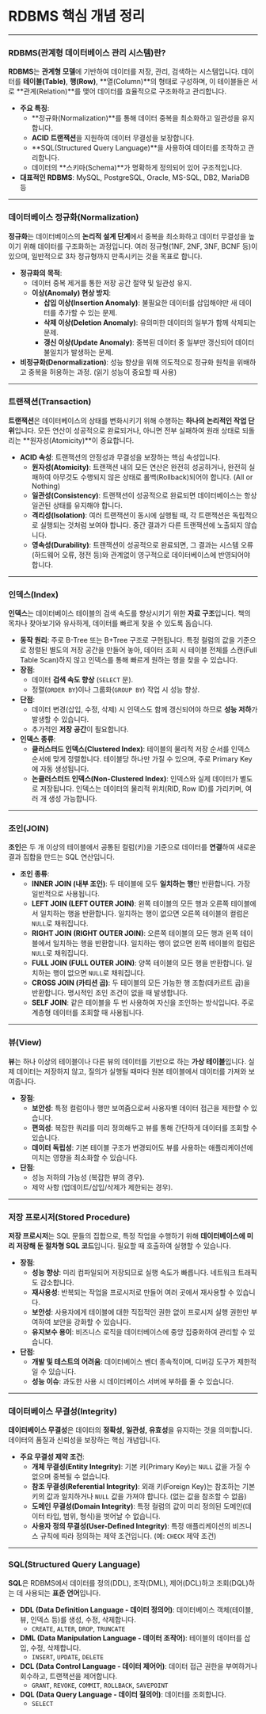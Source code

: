 # RDBMS 핵심 개념 정리

---

### RDBMS(관계형 데이터베이스 관리 시스템)란?

**RDBMS**는 **관계형 모델**에 기반하여 데이터를 저장, 관리, 검색하는 시스템입니다. 데이터를 **테이블(Table)**, **행(Row)**, **열(Column)**의 형태로 구성하며, 이 테이블들은 서로 **관계(Relation)**를 맺어 데이터를 효율적으로 구조화하고 관리합니다.

* **주요 특징**:
    * **정규화(Normalization)**를 통해 데이터 중복을 최소화하고 일관성을 유지합니다.
    * **ACID 트랜잭션**을 지원하여 데이터 무결성을 보장합니다.
    * **SQL(Structured Query Language)**을 사용하여 데이터를 조작하고 관리합니다.
    * 데이터의 **스키마(Schema)**가 명확하게 정의되어 있어 구조적입니다.
* **대표적인 RDBMS**: MySQL, PostgreSQL, Oracle, MS-SQL, DB2, MariaDB 등

---

### 데이터베이스 정규화(Normalization)

**정규화**는 데이터베이스의 **논리적 설계 단계**에서 중복을 최소화하고 데이터 무결성을 높이기 위해 데이터를 구조화하는 과정입니다. 여러 정규형(1NF, 2NF, 3NF, BCNF 등)이 있으며, 일반적으로 3차 정규형까지 만족시키는 것을 목표로 합니다.

* **정규화의 목적**:
    * 데이터 중복 제거를 통한 저장 공간 절약 및 일관성 유지.
    * **이상(Anomaly) 현상 방지**:
        * **삽입 이상(Insertion Anomaly)**: 불필요한 데이터를 삽입해야만 새 데이터를 추가할 수 있는 문제.
        * **삭제 이상(Deletion Anomaly)**: 유의미한 데이터의 일부가 함께 삭제되는 문제.
        * **갱신 이상(Update Anomaly)**: 중복된 데이터 중 일부만 갱신되어 데이터 불일치가 발생하는 문제.
* **비정규화(Denormalization)**: 성능 향상을 위해 의도적으로 정규화 원칙을 위배하고 중복을 허용하는 과정. (읽기 성능이 중요할 때 사용)

---

### 트랜잭션(Transaction)

**트랜잭션**은 데이터베이스의 상태를 변화시키기 위해 수행하는 **하나의 논리적인 작업 단위**입니다. 모든 연산이 성공적으로 완료되거나, 아니면 전부 실패하여 원래 상태로 되돌리는 **원자성(Atomicity)**이 중요합니다.

* **ACID 속성**: 트랜잭션의 안정성과 무결성을 보장하는 핵심 속성입니다.
    * **원자성(Atomicity)**: 트랜잭션 내의 모든 연산은 완전히 성공하거나, 완전히 실패하여 아무것도 수행되지 않은 상태로 롤백(Rollback)되어야 합니다. (All or Nothing)
    * **일관성(Consistency)**: 트랜잭션이 성공적으로 완료되면 데이터베이스는 항상 일관된 상태를 유지해야 합니다.
    * **격리성(Isolation)**: 여러 트랜잭션이 동시에 실행될 때, 각 트랜잭션은 독립적으로 실행되는 것처럼 보여야 합니다. 중간 결과가 다른 트랜잭션에 노출되지 않습니다.
    * **영속성(Durability)**: 트랜잭션이 성공적으로 완료되면, 그 결과는 시스템 오류(하드웨어 오류, 정전 등)와 관계없이 영구적으로 데이터베이스에 반영되어야 합니다.

---

### 인덱스(Index)

**인덱스**는 데이터베이스 테이블의 검색 속도를 향상시키기 위한 **자료 구조**입니다. 책의 목차나 찾아보기와 유사하게, 데이터를 빠르게 찾을 수 있도록 돕습니다.

* **동작 원리**: 주로 B-Tree 또는 B+Tree 구조로 구현됩니다. 특정 컬럼의 값을 기준으로 정렬된 별도의 저장 공간을 만들어 놓아, 데이터 조회 시 테이블 전체를 스캔(Full Table Scan)하지 않고 인덱스를 통해 빠르게 원하는 행을 찾을 수 있습니다.
* **장점**:
    * 데이터 **검색 속도 향상** (`SELECT` 문).
    * 정렬(`ORDER BY`)이나 그룹화(`GROUP BY`) 작업 시 성능 향상.
* **단점**:
    * 데이터 변경(삽입, 수정, 삭제) 시 인덱스도 함께 갱신되어야 하므로 **성능 저하**가 발생할 수 있습니다.
    * 추가적인 **저장 공간**이 필요합니다.
* **인덱스 종류**:
    * **클러스터드 인덱스(Clustered Index)**: 테이블의 물리적 저장 순서를 인덱스 순서에 맞게 정렬합니다. 테이블당 하나만 가질 수 있으며, 주로 Primary Key에 자동 생성됩니다.
    * **논클러스터드 인덱스(Non-Clustered Index)**: 인덱스와 실제 데이터가 별도로 저장됩니다. 인덱스는 데이터의 물리적 위치(RID, Row ID)를 가리키며, 여러 개 생성 가능합니다.

---

### 조인(JOIN)

**조인**은 두 개 이상의 테이블에서 공통된 컬럼(키)을 기준으로 데이터를 **연결**하여 새로운 결과 집합을 만드는 SQL 연산입니다.

* **조인 종류**:
    * **INNER JOIN (내부 조인)**: 두 테이블에 모두 **일치하는 행**만 반환합니다. 가장 일반적으로 사용됩니다.
    * **LEFT JOIN (LEFT OUTER JOIN)**: 왼쪽 테이블의 모든 행과 오른쪽 테이블에서 일치하는 행을 반환합니다. 일치하는 행이 없으면 오른쪽 테이블의 컬럼은 `NULL`로 채워집니다.
    * **RIGHT JOIN (RIGHT OUTER JOIN)**: 오른쪽 테이블의 모든 행과 왼쪽 테이블에서 일치하는 행을 반환합니다. 일치하는 행이 없으면 왼쪽 테이블의 컬럼은 `NULL`로 채워집니다.
    * **FULL JOIN (FULL OUTER JOIN)**: 양쪽 테이블의 모든 행을 반환합니다. 일치하는 행이 없으면 `NULL`로 채워집니다.
    * **CROSS JOIN (카티션 곱)**: 두 테이블의 모든 가능한 행 조합(데카르트 곱)을 반환합니다. 명시적인 조인 조건이 없을 때 발생합니다.
    * **SELF JOIN**: 같은 테이블을 두 번 사용하여 자신을 조인하는 방식입니다. 주로 계층형 데이터를 조회할 때 사용됩니다.

---

### 뷰(View)

**뷰**는 하나 이상의 테이블이나 다른 뷰의 데이터를 기반으로 하는 **가상 테이블**입니다. 실제 데이터는 저장하지 않고, 질의가 실행될 때마다 원본 테이블에서 데이터를 가져와 보여줍니다.

* **장점**:
    * **보안성**: 특정 컬럼이나 행만 보여줌으로써 사용자별 데이터 접근을 제한할 수 있습니다.
    * **편의성**: 복잡한 쿼리를 미리 정의해두고 뷰를 통해 간단하게 데이터를 조회할 수 있습니다.
    * **데이터 독립성**: 기본 테이블 구조가 변경되어도 뷰를 사용하는 애플리케이션에 미치는 영향을 최소화할 수 있습니다.
* **단점**:
    * 성능 저하의 가능성 (복잡한 뷰의 경우).
    * 제약 사항 (업데이트/삽입/삭제가 제한되는 경우).

---

### 저장 프로시저(Stored Procedure)

**저장 프로시저**는 SQL 문들의 집합으로, 특정 작업을 수행하기 위해 **데이터베이스에 미리 저장해 둔 절차형 SQL 코드**입니다. 필요할 때 호출하여 실행할 수 있습니다.

* **장점**:
    * **성능 향상**: 미리 컴파일되어 저장되므로 실행 속도가 빠릅니다. 네트워크 트래픽도 감소합니다.
    * **재사용성**: 반복되는 작업을 프로시저로 만들어 여러 곳에서 재사용할 수 있습니다.
    * **보안성**: 사용자에게 테이블에 대한 직접적인 권한 없이 프로시저 실행 권한만 부여하여 보안을 강화할 수 있습니다.
    * **유지보수 용이**: 비즈니스 로직을 데이터베이스에 중앙 집중화하여 관리할 수 있습니다.
* **단점**:
    * **개발 및 테스트의 어려움**: 데이터베이스 벤더 종속적이며, 디버깅 도구가 제한적일 수 있습니다.
    * **성능 이슈**: 과도한 사용 시 데이터베이스 서버에 부하를 줄 수 있습니다.

---

### 데이터베이스 무결성(Integrity)

**데이터베이스 무결성**은 데이터의 **정확성, 일관성, 유효성**을 유지하는 것을 의미합니다. 데이터의 품질과 신뢰성을 보장하는 핵심 개념입니다.

* **주요 무결성 제약 조건**:
    * **개체 무결성(Entity Integrity)**: 기본 키(Primary Key)는 `NULL` 값을 가질 수 없으며 중복될 수 없습니다.
    * **참조 무결성(Referential Integrity)**: 외래 키(Foreign Key)는 참조하는 기본 키의 값과 일치하거나 `NULL` 값을 가져야 합니다. (없는 값을 참조할 수 없음)
    * **도메인 무결성(Domain Integrity)**: 특정 컬럼의 값이 미리 정의된 도메인(데이터 타입, 범위, 형식)을 벗어날 수 없습니다.
    * **사용자 정의 무결성(User-Defined Integrity)**: 특정 애플리케이션의 비즈니스 규칙에 따라 정의하는 제약 조건입니다. (예: `CHECK` 제약 조건)

---

### SQL(Structured Query Language)

**SQL**은 RDBMS에서 데이터를 정의(DDL), 조작(DML), 제어(DCL)하고 조회(DQL)하는 데 사용되는 **표준 언어**입니다.

* **DDL (Data Definition Language - 데이터 정의어)**: 데이터베이스 객체(테이블, 뷰, 인덱스 등)를 생성, 수정, 삭제합니다.
    * `CREATE`, `ALTER`, `DROP`, `TRUNCATE`
* **DML (Data Manipulation Language - 데이터 조작어)**: 테이블의 데이터를 삽입, 수정, 삭제합니다.
    * `INSERT`, `UPDATE`, `DELETE`
* **DCL (Data Control Language - 데이터 제어어)**: 데이터 접근 권한을 부여하거나 회수하고, 트랜잭션을 제어합니다.
    * `GRANT`, `REVOKE`, `COMMIT`, `ROLLBACK`, `SAVEPOINT`
* **DQL (Data Query Language - 데이터 질의어)**: 데이터를 조회합니다.
    * `SELECT`